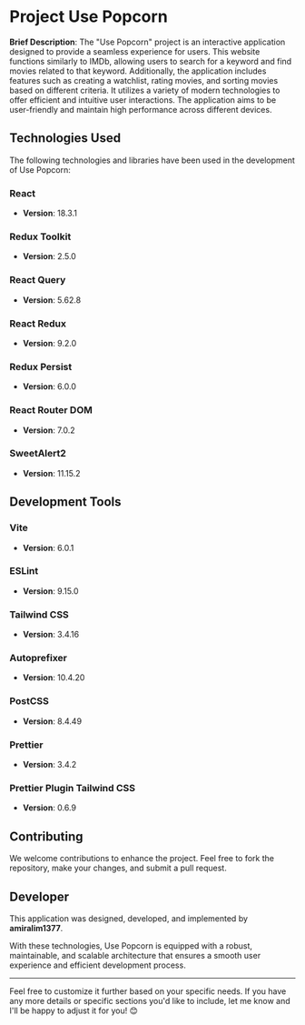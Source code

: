 # Project Use Popcorn

**Brief Description**:
The "Use Popcorn" project is an interactive application designed to provide a seamless experience for users. This website functions similarly to IMDb, allowing users to search for a keyword and find movies related to that keyword. Additionally, the application includes features such as creating a watchlist, rating movies, and sorting movies based on different criteria. It utilizes a variety of modern technologies to offer efficient and intuitive user interactions. The application aims to be user-friendly and maintain high performance across different devices.

## Technologies Used

The following technologies and libraries have been used in the development of Use Popcorn:

### React

- **Version**: 18.3.1

### Redux Toolkit

- **Version**: 2.5.0

### React Query

- **Version**: 5.62.8

### React Redux

- **Version**: 9.2.0

### Redux Persist

- **Version**: 6.0.0

### React Router DOM

- **Version**: 7.0.2

### SweetAlert2

- **Version**: 11.15.2

## Development Tools

### Vite

- **Version**: 6.0.1

### ESLint

- **Version**: 9.15.0

### Tailwind CSS

- **Version**: 3.4.16

### Autoprefixer

- **Version**: 10.4.20

### PostCSS

- **Version**: 8.4.49

### Prettier

- **Version**: 3.4.2

### Prettier Plugin Tailwind CSS

- **Version**: 0.6.9

## Contributing

We welcome contributions to enhance the project. Feel free to fork the repository, make your changes, and submit a pull request.

## Developer

This application was designed, developed, and implemented by **amiralim1377**.

With these technologies, Use Popcorn is equipped with a robust, maintainable, and scalable architecture that ensures a smooth user experience and efficient development process.

---

Feel free to customize it further based on your specific needs. If you have any more details or specific sections you'd like to include, let me know and I'll be happy to adjust it for you! 😊
